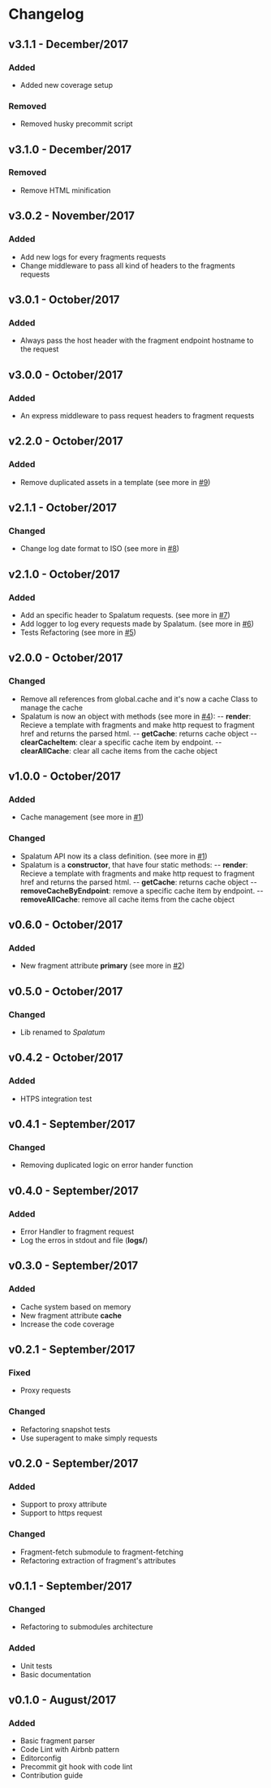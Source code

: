# Changelog

## v3.1.1 - December/2017
### Added
- Added new coverage setup

### Removed
- Removed husky precommit script

## v3.1.0 - December/2017
### Removed
- Remove HTML minification

## v3.0.2 - November/2017
### Added
- Add new logs for every fragments requests
- Change middleware to pass all kind of headers to the fragments requests

## v3.0.1 - October/2017
### Added
- Always pass the host header with the fragment endpoint hostname to the request

## v3.0.0 - October/2017
### Added
- An express middleware to pass request headers to fragment requests

## v2.2.0 - October/2017
### Added
- Remove duplicated assets in a template (see more in [#9](http://gitlab.devel/frontend-platform/spalatum/merge_requests/9))

## v2.1.1 - October/2017
### Changed
- Change log date format to ISO (see more in [#8](http://gitlab.devel/frontend-platform/spalatum/merge_requests/8))

## v2.1.0 - October/2017
### Added
- Add an specific header to Spalatum requests. (see more in [#7](http://gitlab.devel/frontend-platform/spalatum/merge_requests/7))
- Add logger to log every requests made by Spalatum. (see more in [#6](http://gitlab.devel/frontend-platform/spalatum/merge_requests/6))
- Tests Refactoring (see more in [#5](http://gitlab.devel/frontend-platform/spalatum/merge_requests/5))

## v2.0.0 - October/2017
### Changed
- Remove all references from global.cache and it's now a cache Class to manage the cache
- Spalatum is now an object with methods (see more in [#4](http://gitlab.devel/frontend-platform/spalatum/merge_requests/4)):
  -- **render**: Recieve a template with fragments and make http request to fragment href and returns the parsed html.
  -- **getCache**: returns cache object
  -- **clearCacheItem**: clear a specific cache item by endpoint.
  -- **clearAllCache**: clear all cache items from the cache object

## v1.0.0 - October/2017
### Added
- Cache management (see more in [#1](http://gitlab.devel/frontend-platform/spalatum/merge_requests/1))

### Changed
- Spalatum API now its a class definition. (see more in [#1](http://gitlab.devel/frontend-platform/spalatum/merge_requests/1))
- Spalatum is a **constructor**, that have four static methods:
  -- **render**: Recieve a template with fragments and make http request to fragment href and returns the parsed html.
  -- **getCache**: returns cache object
  -- **removeCacheByEndpoint**: remove a specific cache item by endpoint.
  -- **removeAllCache**: remove all cache items from the cache object

## v0.6.0 - October/2017
### Added
- New fragment attribute **primary** (see more in [#2](http://gitlab.devel/frontend-platform/spalatum/merge_requests/2))

## v0.5.0 - October/2017
### Changed
- Lib renamed to *Spalatum*

## v0.4.2 - October/2017
### Added
- HTPS integration test

## v0.4.1 - September/2017
### Changed
- Removing duplicated logic on error hander function

## v0.4.0 - September/2017
### Added
- Error Handler to fragment request
- Log the erros in stdout and file (**logs/**)

## v0.3.0 - September/2017
### Added
- Cache system based on memory
- New fragment attribute **cache**
- Increase the code coverage

## v0.2.1 - September/2017
### Fixed
- Proxy requests

### Changed
- Refactoring snapshot tests
- Use superagent to make simply requests

## v0.2.0 - September/2017
### Added
- Support to proxy attribute
- Support to https request

### Changed
- Fragment-fetch submodule to fragment-fetching
- Refactoring extraction of fragment's attributes

## v0.1.1 - September/2017
### Changed
- Refactoring to submodules architecture

### Added
- Unit tests
- Basic documentation

## v0.1.0 - August/2017
### Added
- Basic fragment parser
- Code Lint with Airbnb pattern
- Editorconfig
- Precommit git hook with code lint
- Contribution guide
